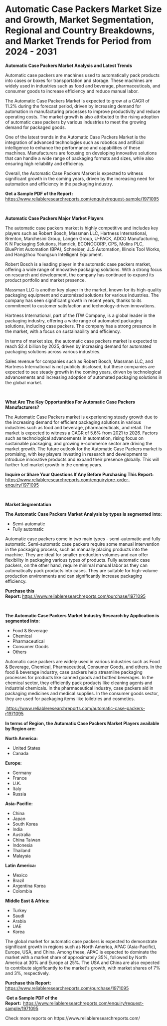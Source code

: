 <p><h1>Automatic Case Packers Market Size and Growth, Market Segmentation, Regional and Country Breakdowns, and Market Trends for Period from 2024 -  2031</h1></p><p><strong>Automatic Case Packers Market Analysis and Latest Trends</strong></p>
<p><p>Automatic case packers are machines used to automatically pack products into cases or boxes for transportation and storage. These machines are widely used in industries such as food and beverage, pharmaceuticals, and consumer goods to increase efficiency and reduce manual labor.</p><p>The Automatic Case Packers Market is expected to grow at a CAGR of 11.2% during the forecast period, driven by increasing demand for automation in manufacturing processes to improve productivity and reduce operating costs. The market growth is also attributed to the rising adoption of automatic case packers by various industries to meet the growing demand for packaged goods.</p><p>One of the latest trends in the Automatic Case Packers Market is the integration of advanced technologies such as robotics and artificial intelligence to enhance the performance and capabilities of these machines. Manufacturers are focusing on developing innovative solutions that can handle a wide range of packaging formats and sizes, while also ensuring high reliability and efficiency.</p><p>Overall, the Automatic Case Packers Market is expected to witness significant growth in the coming years, driven by the increasing need for automation and efficiency in the packaging industry.</p></p>
<p><strong>Get a Sample PDF of the Report:&nbsp;</strong> <a href="https://www.reliableresearchreports.com/enquiry/request-sample/1971095">https://www.reliableresearchreports.com/enquiry/request-sample/1971095</a></p>
<p>&nbsp;</p>
<p><strong>Automatic Case Packers Major Market Players</strong></p>
<p><p>The automatic case packers market is highly competitive and includes key players such as Robert Bosch, Massman LLC, Hartness International, Brenton, Marchesini Group, Langen Group, U-PACK, ADCO Manufacturing, K N Packaging Solutions, Hamrick, ECONOCORP, CPS, Molins PLC, BluePrint Automation (BPA), Schneider, JLS Automation, Illinois Tool Works, and Hangzhou Youngsun Intelligent Equipment.</p><p>Robert Bosch is a leading player in the automatic case packers market, offering a wide range of innovative packaging solutions. With a strong focus on research and development, the company has continued to expand its product portfolio and market presence.</p><p>Massman LLC is another key player in the market, known for its high-quality packaging equipment and customized solutions for various industries. The company has seen significant growth in recent years, thanks to its commitment to customer satisfaction and technology-driven innovations.</p><p>Hartness International, part of the ITW Company, is a global leader in the packaging industry, offering a wide range of automated packaging solutions, including case packers. The company has a strong presence in the market, with a focus on sustainability and efficiency.</p><p>In terms of market size, the automatic case packers market is expected to reach $2.4 billion by 2025, driven by increasing demand for automated packaging solutions across various industries.</p><p>Sales revenue for companies such as Robert Bosch, Massman LLC, and Hartness International is not publicly disclosed, but these companies are expected to see steady growth in the coming years, driven by technological advancements and increasing adoption of automated packaging solutions in the global market.</p></p>
<p>&nbsp;</p>
<p><strong>What Are The Key Opportunities For Automatic Case Packers Manufacturers?</strong></p>
<p><p>The Automatic Case Packers market is experiencing steady growth due to the increasing demand for efficient packaging solutions in various industries such as food and beverage, pharmaceuticals, and retail. The market is expected to witness a CAGR of 5.6% from 2021 to 2026. Factors such as technological advancements in automation, rising focus on sustainable packaging, and growing e-commerce sector are driving the market growth. The future outlook for the Automatic Case Packers market is promising, with key players investing in research and development to introduce innovative products and expand their presence globally. This will further fuel market growth in the coming years.</p></p>
<p><strong>Inquire or Share Your Questions If Any Before Purchasing This Report:</strong> <a href="https://www.reliableresearchreports.com/enquiry/pre-order-enquiry/1971095">https://www.reliableresearchreports.com/enquiry/pre-order-enquiry/1971095</a></p>
<p>&nbsp;</p>
<p><strong>Market Segmentation</strong></p>
<p><strong>The Automatic Case Packers Market Analysis by types is segmented into:</strong></p>
<p><ul><li>Semi-automatic</li><li>Fully automatic</li></ul></p>
<p><p>Automatic case packers come in two main types - semi-automatic and fully automatic. Semi-automatic case packers require some manual intervention in the packaging process, such as manually placing products into the machine. They are ideal for smaller production volumes and can offer flexibility in packaging various types of products. Fully automatic case packers, on the other hand, require minimal manual labor as they can automatically pack products into cases. They are suitable for high-volume production environments and can significantly increase packaging efficiency.</p></p>
<p><strong>Purchase this Report:&nbsp;</strong><a href="https://www.reliableresearchreports.com/purchase/1971095">https://www.reliableresearchreports.com/purchase/1971095</a></p>
<p>&nbsp;</p>
<p><strong>The Automatic Case Packers Market Industry Research by Application is segmented into:</strong></p>
<p><ul><li>Food & Beverage</li><li>Chemical</li><li>Pharmaceutical</li><li>Consumer Goods</li><li>Others</li></ul></p>
<p><p>Automatic case packers are widely used in various industries such as Food & Beverage, Chemical, Pharmaceutical, Consumer Goods, and others. In the food & beverage industry, case packers help streamline packaging processes for products like canned goods and bottled beverages. In the chemical sector, they efficiently pack products like cleaning agents and industrial chemicals. In the pharmaceutical industry, case packers aid in packaging medicines and medical supplies. In the consumer goods sector, they are used for packaging items like toiletries and cosmetics.</p></p>
<p><a href="https://www.reliableresearchreports.com/automatic-case-packers-r1971095">&nbsp;https://www.reliableresearchreports.com/automatic-case-packers-r1971095</a></p>
<p><strong>In terms of Region, the Automatic Case Packers Market Players available by Region are:</strong></p>
<p>
    <p> <strong> North America: </strong>
        <ul>
            <li>United States</li>
            <li>Canada</li>
        </ul>
        </p> 
    <p> <strong> Europe: </strong>
        <ul>
            <li>Germany</li>
            <li>France</li>
            <li>U.K.</li>
            <li>Italy</li>
            <li>Russia</li>
        </ul>
        </p> 
    <p> <strong> Asia-Pacific: </strong>
        <ul>
            <li>China</li>
            <li>Japan</li>
            <li>South Korea</li>
            <li>India</li>
            <li>Australia</li>
            <li>China Taiwan</li>
            <li>Indonesia</li>
            <li>Thailand</li>
            <li>Malaysia</li>
        </ul>
        </p> 
    <p> <strong> Latin America: </strong>
        <ul>
            <li>Mexico</li>
            <li>Brazil</li>
            <li>Argentina Korea</li>
            <li>Colombia</li>
        </ul>
        </p> 
    <p> <strong> Middle East & Africa: </strong>
        <ul>
            <li>Turkey</li>
            <li>Saudi</li>
            <li>Arabia</li>
            <li>UAE</li>
            <li>Korea</li>
        </ul>
    </p>
    </p>
<p><p>The global market for automatic case packers is expected to demonstrate significant growth in regions such as North America, APAC (Asia-Pacific), Europe, USA, and China. Among these, APAC is expected to dominate the market with a market share of approximately 35%, followed by North America at 30% and Europe at 25%. The USA and China are also expected to contribute significantly to the market's growth, with market shares of 7% and 3%, respectively.</p></p>
<p><strong>Purchase this Report: </strong><a href="https://www.reliableresearchreports.com/purchase/1971095">https://www.reliableresearchreports.com/purchase/1971095</a></p>
<p>&nbsp;<strong>Get a Sample PDF of the Report:&nbsp;&nbsp;</strong><a href="https://www.reliableresearchreports.com/enquiry/request-sample/1971095">https://www.reliableresearchreports.com/enquiry/request-sample/1971095</a></p>
<p><strong></strong></p>
<p>Check more reports on https://www.reliableresearchreports.com/</p>